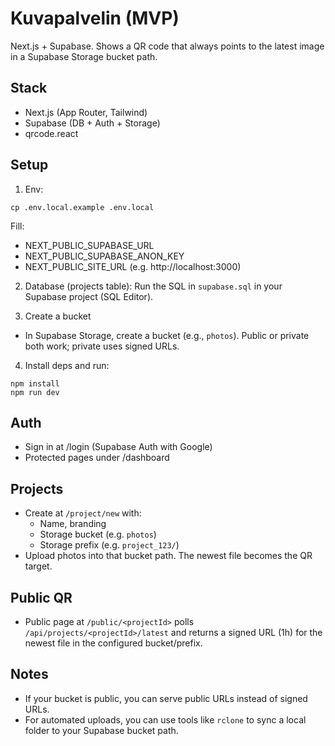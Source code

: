 # Kuvapalvelin (MVP)

Next.js + Supabase. Shows a QR code that always points to the latest image in a Supabase Storage bucket path.

## Stack
- Next.js (App Router, Tailwind)
- Supabase (DB + Auth + Storage)
- qrcode.react

## Setup
1. Env:
```
cp .env.local.example .env.local
```
Fill:
- NEXT_PUBLIC_SUPABASE_URL
- NEXT_PUBLIC_SUPABASE_ANON_KEY
- NEXT_PUBLIC_SITE_URL (e.g. http://localhost:3000)

2. Database (projects table):
Run the SQL in `supabase.sql` in your Supabase project (SQL Editor).

3. Create a bucket
- In Supabase Storage, create a bucket (e.g., `photos`). Public or private both work; private uses signed URLs.

4. Install deps and run:
```
npm install
npm run dev
```

## Auth
- Sign in at /login (Supabase Auth with Google)
- Protected pages under /dashboard

## Projects
- Create at `/project/new` with:
  - Name, branding
  - Storage bucket (e.g. `photos`)
  - Storage prefix (e.g. `project_123/`)
- Upload photos into that bucket path. The newest file becomes the QR target.

## Public QR
- Public page at `/public/<projectId>` polls `/api/projects/<projectId>/latest` and returns a signed URL (1h) for the newest file in the configured bucket/prefix.

## Notes
- If your bucket is public, you can serve public URLs instead of signed URLs.
- For automated uploads, you can use tools like `rclone` to sync a local folder to your Supabase bucket path.
